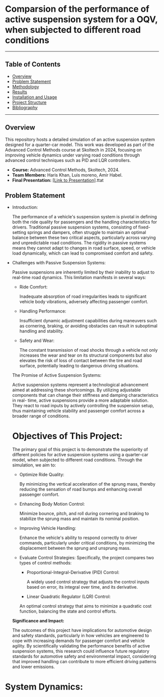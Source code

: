 # Comparsion of the performance of active suspension system for a OQV, when subjected to different road conditions

---

## Table of Contents

- [Overview](#overview)
- [Problem Statement](#problem-statement)
- [Methodology](#methodology)
- [Results](#results)
- [Installation and Usage](#installation-and-usage)
- [Project Structure](#project-structure)
- [Bibliography](#bibliography)

---

## **Overview**
This repository hosts a detailed simulation of an active suspension system designed for a quarter-car model. This work was developed as part of the Advanced Control Methods course at Skoltech in 2024, focusing on improving vehicle dynamics under varying road conditions through advanced control techniques such as PID and LQR controllers.

- **Course:** Advanced Control Methods, Skoltech, 2024.
- **Team Members:** Haris Khan, Luis moreno, Amir Habel.
- **Final Presentation:** [[Link to Presentation]](https://docs.google.com/presentation/d/1QHCL57dTlITRUsoKisLSNBh8ljAMnTm1lT-WeIaO3NM/edit#slide=id.g2e06ae9955a_1_902).ttat


## **Problem Statement**
- Introduction:
  
  The performance of a vehicle's suspension system is pivotal in defining both the ride quality for passengers and the handling characteristics for drivers. Traditional passive suspension systems, consisting of        fixed-setting springs and dampers, often struggle to maintain an optimal balance between these two critical aspects, particularly across varying and unpredictable road conditions. The rigidity in passive systems 
  means they cannot adapt to changes in road surface, speed, or vehicle load dynamically, which can lead to compromised comfort and safety.

- Challenges with Passive Suspension Systems:
  
  Passive suspensions are inherently limited by their inability to adjust to real-time road dynamics. This limitation manifests in several ways:

  - Ride Comfort:

    Inadequate absorption of road irregularities leads to significant vehicle body vibrations, adversely affecting passenger comfort.
    
  - Handling Performance:
  
    Insufficient dynamic adjustment capabilities during maneuvers such as cornering, braking, or avoiding obstacles can result in suboptimal handling and stability.
    
  - Safety and Wear:
  
    The constant transmission of road shocks through a vehicle not only increases the wear and tear on its structural components but also elevates the risk of loss of contact between the tire and road surface, 
    potentially leading to dangerous driving situations.

   The Promise of Active Suspension Systems:
    
    Active suspension systems represent a technological advancement aimed at addressing these shortcomings. By utilizing adjustable components that can change their stiffness and damping characteristics in real- 
    time, active suspensions provide a more adaptable solution. They react to road inputs by actively controlling the suspension setup, thus maintaining vehicle stability and passenger comfort across a broader range 
    of conditions.

  # **Objectives of This Project:**
    
    The primary goal of this project is to demonstrate the superiority of different policies for active suspension systems using a quarter-car model, when subjected to different road conditions. Through the simulation, we aim to:

    - Optimize Ride Quality:
    
      By minimizing the vertical acceleration of the sprung mass, thereby reducing the sensation of road bumps and enhancing overall passenger comfort.
      
    - Enhancing Body Motion Control:
      
      Minimize bounce, pitch, and roll during cornering and braking to stabilize the sprung mass and maintain its nominal position.
      
    - Improving Vehicle Handling:
      
      Enhance the vehicle's ability to respond correctly to driver commands, particularly under critical conditions, by minimizing the displacement between the sprung and unsprung mass. 


      
    - Evaluate Control Strategies:
      Specifically, the project compares two types of control methods:
      
      - Proportional-Integral-Derivative (PID) Control:
        
        A widely used control strategy that adjusts the control inputs based on error, its integral over time, and its derivative.
        
      -  Linear Quadratic Regulator (LQR) Control:
        
        An optimal control strategy that aims to minimize a quadratic cost function, balancing the state and control efforts.
      
  **Significance and Impact:**
  
    The outcomes of this project have implications for automotive design and safety standards, particularly in how vehicles are engineered to cope with increasing demands for passenger comfort and vehicle agility. 
    By scientifically validating the performance benefits of active suspension systems, this research could influence future regulatory standards for automotive safety and environmental impact, considering that 
    improved handling can contribute to more efficient driving patterns and lower emissions.

# **System Dynamics:**

